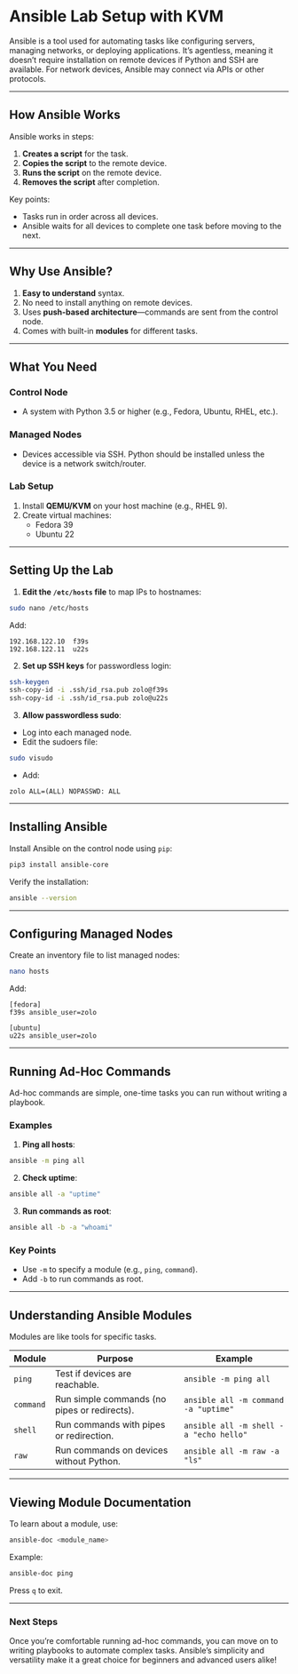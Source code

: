 # Ansible Lab Setup with KVM

Ansible is a tool used for automating tasks like configuring servers, managing networks, or deploying applications. It’s agentless, meaning it doesn’t require installation on remote devices if Python and SSH are available. For network devices, Ansible may connect via APIs or other protocols.

---

## How Ansible Works

Ansible works in steps:

1. **Creates a script** for the task.
2. **Copies the script** to the remote device.
3. **Runs the script** on the remote device.
4. **Removes the script** after completion.

Key points:

- Tasks run in order across all devices.
- Ansible waits for all devices to complete one task before moving to the next.

---

## Why Use Ansible?

1. **Easy to understand** syntax.
2. No need to install anything on remote devices.
3. Uses **push-based architecture**—commands are sent from the control node.
4. Comes with built-in **modules** for different tasks.

---

## What You Need

### Control Node

- A system with Python 3.5 or higher (e.g., Fedora, Ubuntu, RHEL, etc.).

### Managed Nodes

- Devices accessible via SSH. Python should be installed unless the device is a network switch/router.

### Lab Setup

1. Install **QEMU/KVM** on your host machine (e.g., RHEL 9).
2. Create virtual machines:
   - Fedora 39
   - Ubuntu 22

---

## Setting Up the Lab

1. **Edit the `/etc/hosts` file** to map IPs to hostnames:

```bash
sudo nano /etc/hosts
```

Add:

```text
192.168.122.10  f39s
192.168.122.11  u22s
```

2. **Set up SSH keys** for passwordless login:

```bash
ssh-keygen
ssh-copy-id -i .ssh/id_rsa.pub zolo@f39s
ssh-copy-id -i .ssh/id_rsa.pub zolo@u22s
```

3. **Allow passwordless sudo**:

- Log into each managed node.
- Edit the sudoers file:

```bash
sudo visudo
```

- Add:

```text
zolo ALL=(ALL) NOPASSWD: ALL
```

---

## Installing Ansible

Install Ansible on the control node using `pip`:

```bash
pip3 install ansible-core
```

Verify the installation:

```bash
ansible --version
```

---

## Configuring Managed Nodes

Create an inventory file to list managed nodes:

```bash
nano hosts
```

Add:

```text
[fedora]
f39s ansible_user=zolo

[ubuntu]
u22s ansible_user=zolo
```

---

## Running Ad-Hoc Commands

Ad-hoc commands are simple, one-time tasks you can run without writing a playbook.

### Examples

1. **Ping all hosts**:

```bash
ansible -m ping all
```

2. **Check uptime**:

```bash
ansible all -a "uptime"
```

3. **Run commands as root**:

```bash
ansible all -b -a "whoami"
```

### Key Points

- Use `-m` to specify a module (e.g., `ping`, `command`).
- Add `-b` to run commands as root.

---

## Understanding Ansible Modules

Modules are like tools for specific tasks.

| **Module**   | **Purpose**                                      | **Example**                             |
|--------------|--------------------------------------------------|-----------------------------------------|
| `ping`       | Test if devices are reachable.                   | `ansible -m ping all`                   |
| `command`    | Run simple commands (no pipes or redirects).     | `ansible all -m command -a "uptime"`    |
| `shell`      | Run commands with pipes or redirection.          | `ansible all -m shell -a "echo hello"`  |
| `raw`        | Run commands on devices without Python.          | `ansible all -m raw -a "ls"`            |

---

## Viewing Module Documentation

To learn about a module, use:

```bash
ansible-doc <module_name>
```

Example:

```bash
ansible-doc ping
```

Press `q` to exit.

---

### Next Steps

Once you’re comfortable running ad-hoc commands, you can move on to writing playbooks to automate complex tasks. Ansible’s simplicity and versatility make it a great choice for beginners and advanced users alike!
